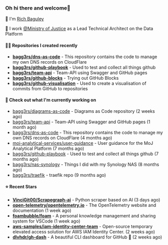 ### Oh hi there and welcome👋

👐 I'm [Rich Baguley](https://richardbaguley.com/about)

🏢 I work [@Ministry of Justice](https://github.com/ministryofjustice) as a Lead Technical Architect on the Data Platform

#### 👨‍💻 Repositories I created recently
- **[bagg3rs/dns-as-code](https://github.com/bagg3rs/dns-as-code)** - This repository contains the code to manage my own DNS records on CloudFlare
- **[bagg3rs/github-playbook](https://github.com/bagg3rs/github-playbook)** - Used to test and collect all things github
- **[bagg3rs/team-api](https://github.com/bagg3rs/team-api)** - Team-API using Swagger and GitHub pages
- **[bagg3rs/github-blocks](https://github.com/bagg3rs/github-blocks)** - Trying out GitHub Blocks
- **[bagg3rs/github-visualisation](https://github.com/bagg3rs/github-visualisation)** - Used to create a visualisation of commits from GitHub to repositories

#### 👷 Check out what I'm currently working on

- [bagg3rs/diagrams-as-code](https://github.com/bagg3rs/diagrams-as-code) - Diagrams as Code repository (2 weeks ago)
- [bagg3rs/team-api](https://github.com/bagg3rs/team-api) - Team-API using Swagger and GitHub pages (1 month ago)
- [bagg3rs/dns-as-code](https://github.com/bagg3rs/dns-as-code) - This repository contains the code to manage my own DNS records on CloudFlare (4 months ago)
- [moj-analytical-services/user-guidance](https://github.com/moj-analytical-services/user-guidance) - User guidance for the MoJ Analytical Platform (7 months ago)
- [bagg3rs/github-playbook](https://github.com/bagg3rs/github-playbook) - Used to test and collect all things github (7 months ago)
- [bagg3rs/nas-synology](https://github.com/bagg3rs/nas-synology) - Things I did with my Synology NAS (8 months ago)
- [bagg3rs/traefik](https://github.com/bagg3rs/traefik) - traefik repo (9 months ago)

#### ⭐ Recent Stars


- **[VinciGit00/Scrapegraph-ai](https://github.com/VinciGit00/Scrapegraph-ai)** - Python scraper based on AI (3 days ago)
- **[open-telemetry/opentelemetry.io](https://github.com/open-telemetry/opentelemetry.io)** - The OpenTelemetry website and documentation (1 week ago)
- **[foambubble/foam](https://github.com/foambubble/foam)** - A personal knowledge management and sharing system for VSCode (1 week ago)
- **[aws-samples/iam-identity-center-team](https://github.com/aws-samples/iam-identity-center-team)** - Open-source temporary elevated access solution for AWS IAM Identity Center. (2 weeks ago)
- **[dlvhdr/gh-dash](https://github.com/dlvhdr/gh-dash)** - A beautiful CLI dashboard for GitHub 🚀  (2 weeks ago)
